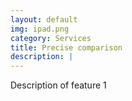 ```yaml
---
layout: default
img: ipad.png
category: Services
title: Precise comparison
description: |
---
```

  Description of feature 1
